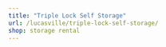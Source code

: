 ```yaml
---
title: "Triple Lock Self Storage"
url: /lucasville/triple-lock-self-storage/
shop: storage rental
---
```


